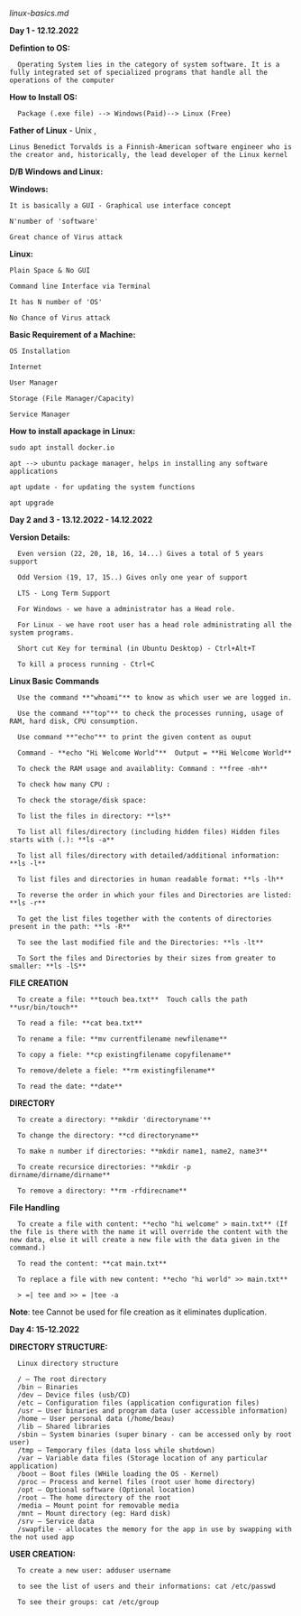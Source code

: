 _linux-basics.md_

**Day 1 - 12.12.2022**


**Defintion to OS:**

      Operating System lies in the category of system software. It is a fully integrated set of specialized programs that handle all the operations of the computer
      
**How to Install OS:**

      Package (.exe file) --> Windows(Paid)--> Linux (Free)
      
**Father of Linux** - Unix ,

    Linus Benedict Torvalds is a Finnish-American software engineer who is the creator and, historically, the lead developer of the Linux kernel

**D/B Windows and Linux:**

**Windows:** 

    It is basically a GUI - Graphical use interface concept
    
    N'number of 'software'
    
    Great chance of Virus attack
    
**Linux:**

    Plain Space & No GUI
    
    Command line Interface via Terminal
    
    It has N number of 'OS'
    
    No Chance of Virus attack
    
**Basic Requirement of a Machine:**

    OS Installation
    
    Internet
    
    User Manager
    
    Storage (File Manager/Capacity)
    
    Service Manager
    
 **How to install apackage in Linux:**
 
    sudo apt install docker.io
    
    apt --> ubuntu package manager, helps in installing any software applications
    
    apt update - for updating the system functions
    
    apt upgrade

**Day 2 and 3 - 13.12.2022 - 14.12.2022** 
    
**Version Details:**

      Even version (22, 20, 18, 16, 14...) Gives a total of 5 years support
   
      Odd Version (19, 17, 15..) Gives only one year of support
   
      LTS - Long Term Support
   
      For Windows - we have a administrator has a Head role.
   
      For Linux - we have root user has a head role administrating all the system programs.
   
      Short cut Key for terminal (in Ubuntu Desktop) - Ctrl+Alt+T 
   
      To kill a process running - Ctrl+C
      
**Linux Basic Commands**
 
      Use the command **"whoami"** to know as which user we are logged in.
 
      Use the command **"top"** to check the processes running, usage of RAM, hard disk, CPU consumption.
 
      Use command **"echo"** to print the given content as ouput 
 
      Command - **echo "Hi Welcome World"**  Output = **Hi Welcome World**
 
      To check the RAM usage and availablity: Command : **free -mh**
 
      To check how many CPU :
 
      To check the storage/disk space:
 
      To list the files in directory: **ls**
 
      To list all files/directory (including hidden files) Hidden files starts with (.): **ls -a**
  
      To list all files/directory with detailed/additional information: **ls -l**
 
      To list files and directories in human readable format: **ls -lh**
 
      To reverse the order in which your files and Directories are listed: **ls -r**
 
      To get the list files together with the contents of directories present in the path: **ls -R**
 
      To see the last modified file and the Directories: **ls -lt**
 
      To Sort the files and Directories by their sizes from greater to smaller: **ls -lS**
  
**FILE CREATION**
 
      To create a file: **touch bea.txt**  Touch calls the path **usr/bin/touch**
 
      To read a file: **cat bea.txt**
  
      To rename a file: **mv currentfilename newfilename**
 
      To copy a fiele: **cp existingfilename copyfilename**
 
      To remove/delete a fiele: **rm existingfilename**
 
      To read the date: **date**
 
**DIRECTORY**
 
      To create a directory: **mkdir 'directoryname'**
 
      To change the directory: **cd directoryname**
 
      To make n number if directories: **mkdir name1, name2, name3**
 
      To create recursice directories: **mkdir -p dirname/dirname/dirname**
 
      To remove a directory: **rm -rfdirecname**
 
 **File Handling**
 
      To create a file with content: **echo "hi welcome" > main.txt** (If the file is there with the name it will override the content with the new data, else it will create a new file with the data given in the command.)
 
      To read the content: **cat main.txt**
 
      To replace a file with new content: **echo "hi world" >> main.txt**
 
      > =| tee and >> = |tee -a
 
 **Note**: tee Cannot be used for file creation as it eliminates duplication.
 
 **Day 4: 15-12.2022**
 
 **DIRECTORY STRUCTURE:**
 
      Linux directory structure
      
      / – The root directory
      /bin – Binaries
      /dev – Device files (usb/CD)
      /etc – Configuration files (application configuration files)
      /usr – User binaries and program data (user accessible information)
      /home – User personal data (/home/beau)
      /lib – Shared libraries
      /sbin – System binaries (super binary - can be accessed only by root user)
      /tmp – Temporary files (data loss while shutdown)
      /var – Variable data files (Storage location of any particular application)
      /boot – Boot files (WHile loading the OS - Kernel)
      /proc – Process and kernel files (root user home directory)
      /opt – Optional software (Optional location)
      /root – The home directory of the root
      /media – Mount point for removable media
      /mnt – Mount directory (eg: Hard disk)
      /srv – Service data
      /swapfile - allocates the memory for the app in use by swapping with the not used app
      
 **USER CREATION:**
 
      To create a new user: adduser username
      
      to see the list of users and their informations: cat /etc/passwd
      
      To see their groups: cat /etc/group

 
 
 
 
 
 
 

 
 
 
 
 
 
 
 
 
 
 
 
 
 
 
    
